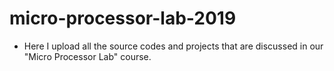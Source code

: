 # micro-processor-lab-2019
- Here I upload all the source codes and projects that are discussed in our "Micro Processor Lab" course.


